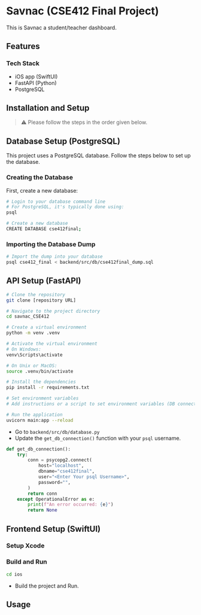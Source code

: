# Savnac (CSE412 Final Project)

This is Savnac a student/teacher dashboard.

## Features

### Tech Stack

- iOS app (SwiftUI)
- FastAPI (Python)
- PostgreSQL

## Installation and Setup

> ⚠️ Please follow the steps in the order given below.

## Database Setup (PostgreSQL)

This project uses a PostgreSQL database. Follow the steps below to set up the database.

### Creating the Database

First, create a new database:

```bash
# Login to your database command line
# For PostgreSQL, it's typically done using:
psql

# Create a new database
CREATE DATABASE cse412final;
```

### Importing the Database Dump

```bash
# Import the dump into your database
psql cse412_final < backend/src/db/cse412final_dump.sql
```

## API Setup (FastAPI)

```bash
# Clone the repository
git clone [repository URL]

# Navigate to the project directory
cd savnac_CSE412

# Create a virtual environment
python -m venv .venv

# Activate the virtual environment
# On Windows:
venv\Scripts\activate

# On Unix or MacOS:
source .venv/bin/activate

# Install the dependencies
pip install -r requirements.txt

# Set environment variables
# Add instructions or a script to set environment variables (DB connection, API keys, etc.)

# Run the application
uvicorn main:app --reload
```

- Go to `backend/src/db/database.py`
- Update the `get_db_connection()` function with your `psql` username.

```python
def get_db_connection():
    try:
        conn = psycopg2.connect(
            host="localhost",
            dbname="cse412final",
            user="<Enter Your psql Username>",
            password="",
        )
        return conn
    except OperationalError as e:
        print(f"An error occurred: {e}")
        return None
```

## Frontend Setup (SwiftUI)

### Setup Xcode

### Build and Run

```bash
cd ios
```

- Build the project and Run.

## Usage
